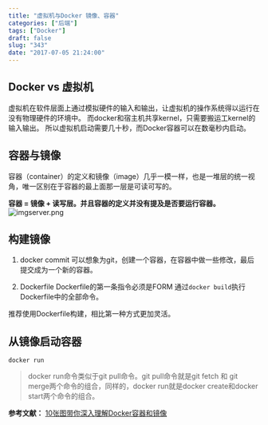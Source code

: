 ```yaml
---
title: "虚拟机与Docker 镜像、容器"
categories: ["后端"]
tags: ["Docker"]
draft: false
slug: "343"
date: "2017-07-05 21:24:00"
---
```


## Docker vs 虚拟机
虚拟机在软件层面上通过模拟硬件的输入和输出，让虚拟机的操作系统得以运行在没有物理硬件的环境中。
而docker和宿主机共享kernel，只需要搬运工kernel的输入输出。
所以虚拟机启动需要几十秒，而Docker容器可以在数毫秒内启动。

## 容器与镜像
容器（container）的定义和镜像（image）几乎一模一样，也是一堆层的统一视角，唯一区别在于容器的最上面那一层是可读可写的。

**容器 = 镜像 + 读写层。并且容器的定义并没有提及是否要运行容器。**
![imgserver.png][1]

## 构建镜像
1. docker commit
可以想象为git，创建一个容器，在容器中做一些修改，最后提交成为一个新的容器。

2. Dockerfile
Dockerfile的第一条指令必须是FORM
通过`docker build`执行Dockerfile中的全部命令。

推荐使用Dockerfile构建，相比第一种方式更加灵活。

## 从镜像启动容器
`docker run`
> docker run命令类似于git pull命令。git pull命令就是git fetch 和 git merge两个命令的组合，同样的，docker run就是docker create和docker start两个命令的组合。

**参考文献：**
[10张图带你深入理解Docker容器和镜像][2]


  [1]: https://img.bi-bo.cn/2017/07/121005378.png
  [2]: http://10%E5%BC%A0%E5%9B%BE%E5%B8%A6%E4%BD%A0%E6%B7%B1%E5%85%A5%E7%90%86%E8%A7%A3Docker%E5%AE%B9%E5%99%A8%E5%92%8C%E9%95%9C%E5%83%8F
